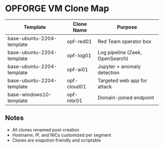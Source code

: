 # OPFORGE VM Clone Map

| Template                   | Clone Name     | Purpose                         |
|----------------------------|----------------|---------------------------------|
| base-ubuntu-2204-template  | opf-red01      | Red Team operator box          |
| base-ubuntu-2204-template  | opf-log01      | Log pipeline (Zeek, OpenSearch)|
| base-ubuntu-2204-template  | opf-ai01       | Jupyter + anomaly detection    |
| base-ubuntu-2204-template  | opf-cloud01    | Targeted web app for attack    |
| base-windows10-template    | opf-mbr01      | Domain-joined endpoint          |

## Notes
- All clones renamed post-creation
- Hostname, IP, and NICs customized per segment
- Clones are snapshot-friendly and scriptable
